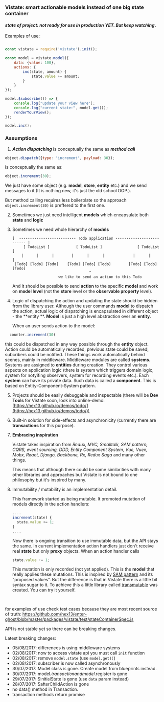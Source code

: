 ### Vistate: smart actionable models instead of one big state container



#### *state of project: not ready for use in production YET. But keep watching*.

Examples of use:

```javascript

const vistate = require('vistate').init();

const model = vistate.model({
    data: {value: 100},
    actions: {
        inc(state, amount) {
            state.value += amount;
        }
    }
});

model.$subscribe(() => {
    console.log("update your view here");
    console.log("current state:", model.get());
    renderYourView();
});

model.inc();
```


### Assumptions

1. ***Action dispatching*** is conceptually the same as ***method call***

```js
object.dispatch({type: 'increment', payload: 30});
```

is conceptually the same as:

```js
object.increment(30);
```

We just have some object (e.g. **model**, **store**, **entity** etc.) and we send messages to it (It is nothing new, it's just the old school OOP.).

But method calling requires less boilerplate so the approach `object.increment(30)` is preffered to the first one.

2. Sometimes we just need intelligent **models** which encapsulate both **state** and **logic**

3. Sometimes we need whole hierarchy of **models**

   ```
   [  -------------------------- Todo application -------------------------- ]
      	[ TodoList ]           	[ TodoList ]              	[ TodoList ]
       |      |      |        |      |      |             |      |      |
    [Todo] [Todo] [Todo]    [Todo] [Todo] [Todo]        [Todo] [Todo] [Todo]
                                      ^
     					we like to send an action to this Todo
   ```


   And it should be possible to send **action** to the specific **model** and work on **model level** (not the **store** level or the **observable property** level).  

4. Logic of dispatching the action and updating the state should be hidden from the library user.  Although the user commands **model** to dispatch the action, actual logic of dispatching is encapsulated in different object - the **entity **.  **Model** is just a high level abstraction over an **entity**.

   When an user sends action to the model:

 ```javascript
   counter.increment(30)
 ```

this could be dispatched in any way possible through the **entity** object. Action could be automatically recorded, previous state could be saved, subcribers could be notified. These things work automatically behind scenes, mainly in middleware. Middleware modules are called **systems**. Systems are assigned to **entities** during creation. They control various aspects on application logic (there is system which triggers domain logic, system for notyifing observers, system for recording events etc.). Each **system** can have its private data. Such data is called a **component**. This is based on Entity-Component-System pattern.

5. Projects should be easily debuggable and inspectable (there will be **Dev Tools** for Vistate soon, look into online-demo: [https://hex13.github.io/demos/todo/](https://hex13.github.io/demos/todo/))

6. Built-in solution for side-effects and asynchronicity (currently there are **transactions** for this purpose).

7. **Embracing inspiration**

   Vistate takes inspiration from *Redux, MVC, Smalltalk, SAM pattern, CQRS, event sourcing, DDD, Entity Component System, Vue, Vuex, Mobx, React, Django, Backbone, Rx, Redux Saga* and many other things.

   This means that although there could be some similarities with many other libraries and approaches but Vistate is not bound to one philosophy but it's inspired by many.

8. Immutability / mutability is an implementation detail.

   This framework started as being mutable. It promoted mutation of models directly in the action handlers:

   ```javascript
   ....
   increment(state) {
     state.value += 1;
   }
   ....
   ```

   Now there is ongoing transition to use immutable data, but the API stays the same. In current implementation action handlers just don't receive real **state** but only **proxy** objects. When an action handler calls

   ```javascript
   state.value += 1;
   ```

   This mutation is only recorded (not yet applied). This is the **model** that really applies these mutations. This is inspired by [SAM pattern](http://sam.js.org/) and its "proposed values". But the difference is that in Vistate there is a little bit syntax sugar to it.  To achieve this a little library called [transmutable](https://npmjs.com/package/transmutable) was created. You can try it yourself.

   ​



for examples of use check test cases because they are most recent source of truth: <https://github.com/hex13/enter-ghost/blob/master/packages/vistate/test/stateContainerSpec.js>

API is not stable yet so there can be breaking changes.

Latest breaking changes:

- 05/08/2017: differences is using middleware systems
- 02/08/2017: now to access vistate api you must call `init` function
- 02/08/2017: remove `model.state` (use `model.get()`)
- 02/08/2017: subscriber is now called asynchronously
- 30/07/2017: Model class is gone. Create model from blueprints instead.
- 30/07/2017: model.$transaction and model.$register is gone
- 29/07/2017: $initialState is gone (use `data` param instead)
- 28/07/2017: $afterChildAction is gone
- no data() method in Transaction.
- transaction methods return promise
